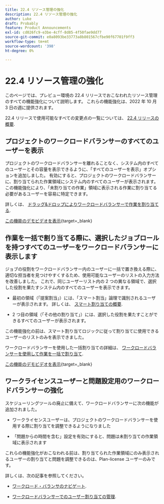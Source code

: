 ```yaml
---
title: 22.4 リソース管理の強化
description: 22.4 リソース管理の強化
author: Luke
draft: Probably
feature: Product Announcements
exl-id: cd026fc9-e3be-4cff-8d85-4f50fae9dd77
source-git-commit: e0a8093be33773a8b801567cfbe90f67701f9ff3
workflow-type: tm+mt
source-wordcount: '398'
ht-degree: 0%

---
```


# 22.4 リソース管理の強化

このページでは、プレビュー環境の 22.4 リリースでおこなわれたリソース管理のすべての機能強化について説明します。 これらの機能強化は、2022 年 10 月 3 日の週に提供されます。

22.4 リリースで使用可能なすべての変更点の一覧については、 [22.4 リリースの概要](/help/quicksilver/product-announcements/product-releases/22.4-release-activity/22-4-release-overview.md).

## プロジェクトのワークロードバランサーのすべてのユーザーを表示

プロジェクトのワークロードバランサーを離れることなく、システム内のすべてのユーザーとその容量を表示できるように、「すべてのユーザーを表示」オプションを追加しました。 有効にすると、プロジェクトのワークロードバランサーに、割り当てられた作業領域にシステム内のすべてのユーザーが表示されます。 この機能強化により、「未割り当ての作業」領域に表示される作業に割り当てる必要があるユーザーを容易に特定できます。

詳しくは、 [ドラッグ&amp;ドロップによりワークロードバランサーで作業を割り当てる](/help/quicksilver/resource-mgmt/workload-balancer/assign-work-in-workload-balancer-by-drag-and-drop.md).

[この機能のデモビデオを表示](https://video.tv.adobe.com/v/3412873/){target=_blank}

## 作業を一括で割り当てる際に、選択したジョブロールを持つすべてのユーザーをワークロードバランサーに表示します

ジョブの役割をワークロードバランサー内のユーザーに一括で置き換える際に、適切な担当者を見つけやすくするため、使用可能なユーザーのリストの入力方法を改善しました。 これで、同じユーザーリスト内の 2 つの異なる領域で、選択した役割を果たすシステム内のすべてのユーザーを表示できます。

* 最初の領域（「提案割当」）には、「スマート割当」論理で識別されるユーザーが表示されます。 詳しくは、 [スマート割り当ての概要](/help/quicksilver/manage-work/tasks/assign-tasks/smart-assignments.md).

* 2 つ目の領域（「その他の割り当て」）には、選択した役割を果たすことができるすべてのユーザーが表示されます。

この機能強化の前は、スマート割り当てロジックに従って割り当てに使用できるユーザーのリストのみを表示できました。

ワークロードバランサーを使用した一括割り当ての詳細は、 [ワークロードバランサーを使用して作業を一括で割り当て](/help/quicksilver/resource-mgmt/workload-balancer/assign-work-in-workload-balancer-in-bulk.md).

[この機能のデモビデオを表示](https://video.tv.adobe.com/v/3412874/){target=_blank}

## ワークライセンスユーザーと問題設定用のワークロードバランサーの強化

スケジューリングツールの廃止に備えて、ワークロードバランサーに次の機能が追加されました。

* ワークライセンスユーザーは、プロジェクトのワークロードバランサーを使用する際に割り当てを調整できるようになりました

* 「問題からの時間を含む」設定を有効にすると、問題は未割り当ての作業領域に表示されます

これらの機能強化がおこなわれる前は、割り当てられた作業領域にのみ表示されるユーザーの割り当てと問題を調整できるのは、Plan-license ユーザーのみです。

詳しくは、次の記事を参照してください。

* [ワークロード・バランサのナビゲート](/help/quicksilver/resource-mgmt/workload-balancer/navigate-the-workload-balancer.md).

* [ワークロードバランサーでのユーザー割り当ての管理](/help/quicksilver/resource-mgmt/workload-balancer/manage-user-allocations-workload-balancer.md).

